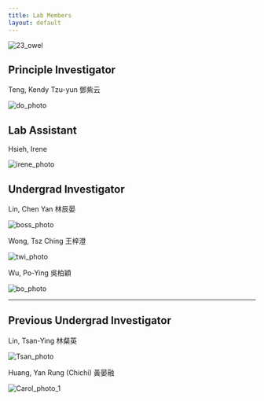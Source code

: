 ```yaml
---
title: Lab Members
layout: default
---
```



![23_owel](23_owel.jpg)<br/>

## Principle Investigator
Teng, Kendy Tzu-yun 鄧紫云

![do_photo](do_photo.jpg)<br/>

## Lab Assistant
Hsieh, Irene

![irene_photo](irene_photo.jpg)<br/>

## Undergrad Investigator 

Lin, Chen Yan 林辰晏<br/>

![boss_photo](boss_photo.jpg)<br/>

Wong, Tsz Ching 王梓澄 

![twi_photo](twi_photo.jpg)<br/>

Wu, Po-Ying 吳柏穎

![bo_photo](bo_photo.jpeg)<br/>

<hr>

## Previous Undergrad Investigator 

Lin, Tsan-Ying 林粲英 

![Tsan_photo](Tsan_photo.jpg)<br/>

Huang, Yan Rung (Chichi) 黃晏融 

![Carol_photo_1](Carol_photo_1.jpeg)<br/>

<br/><br/>
